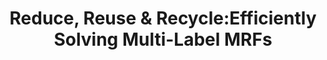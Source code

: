 ---
title: "Reduce, Reuse & Recycle:Efficiently Solving Multi-Label MRFs"
year: 2008
pdf_url: "http://www.robots.ox.ac.uk/~phst/Papers/2008/CVPR08/alahari-cvpr08.pdf"
category: "vision"
author_list: "Karteek Alahari, Pushmeet Kohli, Philip H.S. Torr"
grant: "NULL"
pub_in: "In Proceedings IEEE Conference of Computer Vision and Pattern Recognition"
---